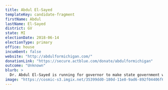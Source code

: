 ```yaml
---
title: Abdul El-Sayed
templateKey: candidate-fragment
firstName: Abdul
lastName: El-Sayed
district: GV
state: MI
electionDate: 2018-06-14
electionType: primary
office: house
incumbent: false
website: "http://abdulformichigan.com/"
donationLink: "https://secure.actblue.com/donate/abdulformichigan"
outcome: "Unknown"
blurb: >
  Dr. Abdul El-Sayed is running for governor to make state government work for all Michiganders, and not just the privileged few. Abdul is a Rhodes scholar, physician and public health expert who, as Detroit’s health commissioner, launched a program to ensure every child who needed one got a free pair of glasses. Abdul is running on a platform of bold, progressive ideas to address gaping inequality between the rich and poor."
image: "https://cosmic-s3.imgix.net/35399dd0-180d-11e8-9ad6-892f04406f64-JD_Site_AbdulElSayed_1000x600_022118.jpg"
---
```

